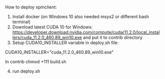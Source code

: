 How to deploy xpmclient:

1. Install docker (on Windows 10 also needed msys2 or different bash terminal)
2. Download latest CUDA 10 for Windows: https://developer.download.nvidia.com/compute/cuda/11.2.0/local_installers/cuda_11.2.0_460.89_win10.exe and put it to contrib directory
3. Setup CUDA10_INSTALLER variable in deploy.sh file:

  CUDA10_INSTALLER="cuda_11.2.0_460.89_win10.exe"
  
  In contrib 
  chmod +111 build.sh

4. run deploy.sh
